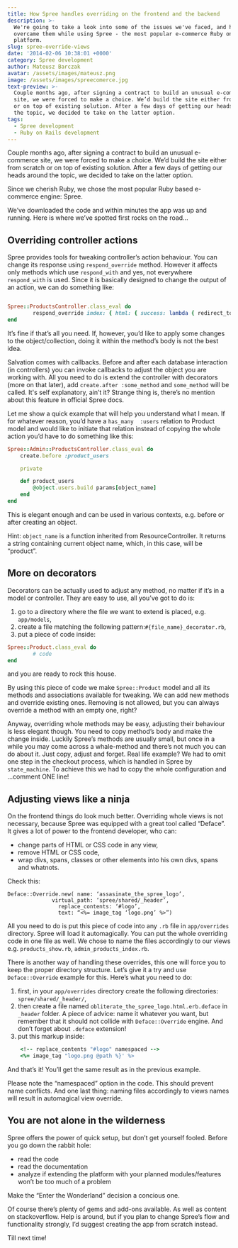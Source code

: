```yaml
---
title: How Spree handles overriding on the frontend and the backend
description: >-
  We're going to take a look into some of the issues we've faced, and how we
  overcame them while using Spree - the most popular e-commerce Ruby on Rails
  platform.
slug: spree-override-views
date: '2014-02-06 10:38:01 +0000'
category: Spree development
author: Mateusz Barczak
avatar: /assets/images/mateusz.png
image: /assets/images/spreecomerce.jpg
text-preview: >-
  Couple months ago, after signing a contract to build an unusual e-commerce
  site, we were forced to make a choice. We’d build the site either from scratch
  or on top of existing solution. After a few days of getting our heads around
  the topic, we decided to take on the latter option.
tags:
  - Spree development
  - Ruby on Rails development
---
```


Couple months ago, after signing a contract to build an unusual e-commerce site, we were forced to make a choice. We’d build the site either from scratch or on top of existing solution. After a few days of getting our heads around the topic, we decided to take on the latter option.

Since we cherish Ruby, we chose the most popular Ruby based e-commerce engine: Spree.

We’ve downloaded the code and within minutes the app was up and running. Here is where we’ve spotted first rocks on the road...

Overriding controller actions
-----------------------------

Spree provides tools for tweaking controller’s action behaviour. You can change its response using `respond_override` method. However it affects only methods which use `respond_with` and yes, not everywhere `respond_with` is used. Since it is basically designed to change the output of an action, we can do something like:

```ruby

Spree::ProductsController.class_eval do
		respond_override index: { html: { success: lambda { redirect_to spree.root_path } } }
end
```

It’s fine if that’s all you need. If, however, you’d like to apply some changes to the object/collection, doing it within the method’s body is not the best idea.

Salvation comes with callbacks. Before and after each database interaction (in controllers) you can invoke callbacks to adjust the object you are working with. All you need to do is extend the controller with decorators (more on that later), add `create.after :some_method` and `some_method` will be called. It's self explanatory, ain’t it? Strange thing is, there’s no mention about this feature in official Spree docs.

Let me show a quick example that will help you understand what I mean. If for whatever reason, you’d have a `has_many  :users` relation to Product model and would like to initiate that relation instead of copying the whole action you’d have to do something like this:

```ruby
Spree::Admin::ProductsController.class_eval do
	create.before :product_users

	private

	def product_users
		@object.users.build params[object_name]
	end
end

```

This is elegant enough and can be used in various contexts, e.g. before or after creating an object.

Hint: `object_name` is a function inherited from ResourceController. It returns a string containing current object name, which, in this case, will be “product”.

More on decorators
------------------

Decorators can be actually used to adjust any method, no matter if it’s in a model or controller. They are easy to use, all you’ve got to do is:

1. go to a directory where the file we want to extend is placed, e.g. `app/models`,
2. create a file matching the following pattern:`#{file_name}_decorator.rb`,
3. put a piece of code inside:

```ruby
Spree::Product.class_eval do
		# code
end
```

and you are ready to rock this house.

By using this piece of code we make `Spree::Product` model and all its methods and associations available for tweaking. We can add new methods and override existing ones. Removing is not allowed, but you can always override a method with an empty one, right?

Anyway, overriding whole methods may be easy, adjusting their behaviour is less elegant though. You need to copy method’s body and make the change inside. Luckily Spree’s methods are usually small, but once in a while you may come across a whale-method and there’s not much you can do about it. Just copy, adjust and forget. Real life example? We had to omit one step in the checkout process, which is handled in Spree by `state_machine`. To achieve this we had to copy the whole configuration and ...comment ONE line!

Adjusting views like a ninja
--------------------------

On the frontend things do look much better. Overriding whole views is not necessary, because Spree was equipped with a great tool called “Deface”. It gives a lot of power to the frontend developer, who can:
*	change parts of HTML or CSS code in any view,
*	remove HTML or CSS code,
* wrap divs, spans, classes or other elements into his own divs, spans and whatnots.

Check this:
```
Deface::Override.new( name: ‘assasinate_the_spree_logo’,
			  virtual_path: ‘spree/shared/_header’,
				replace_contents: ‘#logo’,
				text: “<%= image_tag ‘logo.png’ %>”)
```

All you need to do is put this piece of code into any `.rb` file in `app/overrides` directory. Spree will load it automagically. You can put the whole overriding code in one file as well. We chose to name the files accordingly to our views e.g. `products_show.rb`, `admin_products_index.rb`.

There is another way of handling these overrides, this one will force you to keep the proper directory structure. Let’s give it a try and use `Deface::Override` example for this. Here’s what you need to do:

1.	first, in your `app/overrides` directory create the following directories: `spree/shared/_header/`,
2.	then create a file named `obliterate_the_spree_logo.html.erb.deface` in `_header` folder. A piece of advice: name it whatever you want, but remember that it should not collide with `Deface::Override` engine. And don’t forget about `.deface` extension!
3. put this markup inside:

```ruby
	<!-- replace_contents "#logo" namespaced -->
	<%= image_tag "logo.png @path %}' %>
```

And that’s it! You’ll get the same result as in the previous example.

Please note the “namespaced” option in the code. This should prevent name conflicts. And one last thing: naming files accordingly to views names will result in automagical view override.

You are not alone in the wilderness
-------------------------------

Spree offers the power of quick setup, but don’t get yourself fooled. Before you go down the rabbit hole:
*  read the code
*  read the documentation
*  analyze if extending the platform with your planned modules/features won’t be too much of a problem

Make the “Enter the Wonderland” decision a concious one.

Of course there’s plenty of gems and add-ons available. As well as content on stackoverflow. Help is around, but if you plan to change Spree’s flow and functionality strongly, I’d suggest creating the app from scratch instead.

Till next time!
